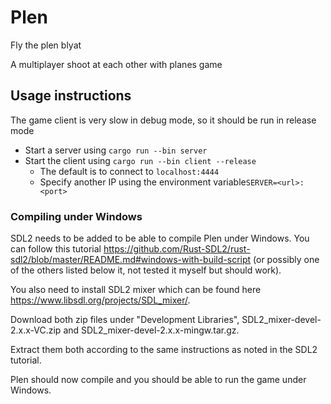 # Plen

Fly the plen blyat

A multiplayer shoot at each other with planes game

## Usage instructions

The game client is very slow in debug mode, so it should be run in release mode

- Start a server using `cargo run --bin server`
- Start the client using `cargo run --bin client --release`
    - The default is to connect to `localhost:4444`
    - Specify another IP using the environment variable`SERVER=<url>:<port>`


### Compiling under Windows

SDL2 needs to be added to be able to compile Plen under Windows. You can follow this tutorial https://github.com/Rust-SDL2/rust-sdl2/blob/master/README.md#windows-with-build-script
(or possibly one of the others listed below it, not tested it myself but should work).

You also need to install SDL2 mixer which can be found here https://www.libsdl.org/projects/SDL_mixer/.

Download both zip files under "Development Libraries", SDL2_mixer-devel-2.x.x-VC.zip and SDL2_mixer-devel-2.x.x-mingw.tar.gz.

Extract them both according to the same instructions as noted in the SDL2 tutorial.

Plen should now compile and you should be able to run the game under Windows.